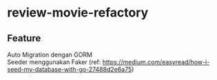 # review-movie-refactory
## Feature
Auto Migration dengan GORM  
Seeder menggunakan Faker (ref: https://medium.com/easyread/how-i-seed-my-database-with-go-27488d2e6a75)
